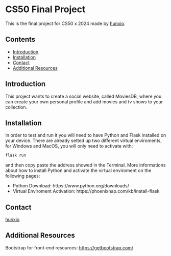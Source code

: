 # CS50 Final Project

This is the final project for CS50 x 2024 made by <a href="https://www.github.com/hunxio/">hunxio</a>.

## Contents
- [Introduction](#introduction)
- [Installation](#installation)
- [Contact](#contact)
- [Additional Resources](#additional-resources)

## Introduction

This project wants to create a social website, called MoviesDB, where you can create your
own personal profile and add movies and tv shows to your collection.

## Installation

In order to test and run it you will need to have Python and Flask installed on your device.
There are already setted up two different virtual enviroments, for Windows and MacOS,
you will only need to activate with:
```bash
flask run
```
and then copy paste the address showed in the Terminal.
More informations about how to install Python and activate the virtual enviroment
on the following pages:
<ul>
<li>Python Download: https://www.python.org/downloads/ </li>
<li>Virtual Enviroment Activation: https://phoenixnap.com/kb/install-flask</li>
</ul>

## Contact

<a href="https://www.github.com/hunxio">hunxio</a>

## Additional Resources

Bootstrap for front-end resources:
https://getbootstrap.com/

